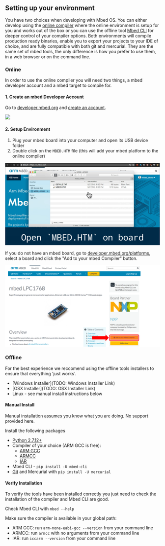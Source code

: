 ## Setting up your environment

You have two choices when developing with Mbed OS. You can either develop using the [online compiler](http:/os.mbed.com/compiler) where the online environment is setup for you and works out of the box or you can use the offline tool [Mbed CLI](https://os.mbed.com/docs/latest/tools/arm-mbed-cli.html) for deeper control of your compiler options. Both environments will compile production ready binaries, enable you to export your projects to your IDE of choice, and are fully compatible with both git and mercurial. They are the same set of mbed tools, the only difference is how you prefer to use them, in a web browser or on the command line. 

### Online 

In order to use the online compiler you will need two things, a mbed developer account and a mbed target to compile for. 

#### 1. Create an mbed Developer Account

Go to [developer.mbed.org](https://developer.mbed.org) and [create an account](https://developer.mbed.org/account/signup/?next=%2F).

![](images/signup.gif)

#### 2. Setup Environment

1. Plug your mbed board into your computer and open its USB device folder
2. Double click on the `MBED.HTM` file (this will add your mbed platform to the online compiler)

![](images/open_mbed.htm.gif)

If you do not have an mbed board, go to [developer.mbed.org/platforms](https://developer.mbed.org/platforms), select a board and click the "Add to your mbed Compiler" button.

![](images/add_to_compiler_button.png)

### Offline

For the best experience we reccomend using the offline tools installers to ensure that everything 'just works'.

- [Windows Installer](TODO: Windows Installer Link) 
- [OSX Installer](TODO: OSX Installer Link)
- Linux - see manual install instructions below

#### Manual Install

Manual installation assumes you know what you are doing. No support provided here. 

Install the following packages
- [Python 2.7.12+](https://www.python.org/downloads/source/)
- Compiler of your choice (ARM GCC is free):
  * [ARM GCC ](https://developer.arm.com/open-source/gnu-toolchain/gnu-rm/downloads)  
  * [ARMCC ](https://developer.arm.com/products/software-development-tools/compilers/arm-compiler/downloads/version-5)  
  * [IAR](https://www.iar.com/iar-embedded-workbench/tools-for-arm/) 
- Mbed CLI - `pip install -U mbed-cli`
- [Git](https://git-scm.com/downloads) and Mercurial with `pip install -U mercurial`

#### Verify Installation

To verify the tools have been installed correctly you just need to check the installation of the compiler and Mbed CLI are good.

Check Mbed CLI with `mbed --help`

Make sure the compiler is available in your global path:

  * ARM GCC: run `arm-none-eabi-gcc --version` from your command line
  * ARMCC:  run `armcc` with no arguments from your command line
  * IAR: run `iccarm --version` from your command line



